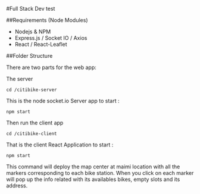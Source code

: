 #Full Stack Dev test


##Requirements (Node Modules)

- Nodejs & NPM
- Express.js / Socket IO / Axios
- React / React-Leaflet

##Folder Structure

There are two parts for the web app:

The server

`cd /citibike-server`

This is the node socket.io Server app to start :

`npm start`

Then run the client app

`cd /citibike-client`

That is the client React Application to start :

`npm start`

This command will deploy the map center at maimi location with all the markers corresponding to each bike station. When you click on each marker will pop up the info related with its availables bikes, empty slots and its address. 




